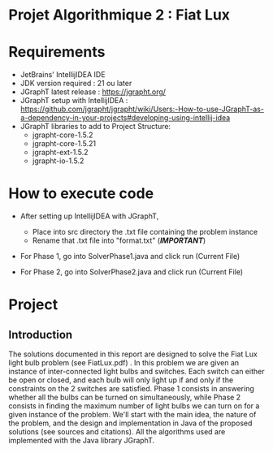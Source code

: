 Projet Algorithmique 2 : Fiat Lux
=================================

# Requirements

- JetBrains' IntellijIDEA IDE
- JDK version required : 21 ou later
- JGraphT latest release : https://jgrapht.org/
- JGraphT setup with IntellijIDEA : https://github.com/jgrapht/jgrapht/wiki/Users:-How-to-use-JGraphT-as-a-dependency-in-your-projects#developing-using-intellij-idea
- JGraphT libraries to add to Project Structure:
  - jgrapht-core-1.5.2
  - jgrapht-core-1.5.21
  - jgrapht-ext-1.5.2
  - jgrapht-io-1.5.2

# How to execute code

- After setting up IntellijIDEA with JGraphT,
  - Place into src directory the .txt file containing the problem instance
  - Rename that .txt file into "format.txt" (***IMPORTANT***)

- For Phase 1, go into SolverPhase1.java and click run (Current File)

- For Phase 2, go into SolverPhase2.java and click run (Current File)

# Project

## Introduction

The solutions documented in this report are designed to solve the Fiat Lux light bulb problem (see FiatLux.pdf) . In this problem we are given an instance of inter-connected light bulbs and switches. Each switch can either be open or closed, and each bulb will only light up if and only if the constraints on the 2 switches are satisfied. Phase 1 consists in answering whether all the bulbs can be turned on simultaneously, while Phase 2 consists in finding the maximum number of light bulbs we can turn on for a given instance of the problem. We'll start with the main idea, the nature of the problem, and the design and implementation in Java of the proposed solutions (see sources and citations). All the algorithms used are implemented with the Java library JGraphT.



